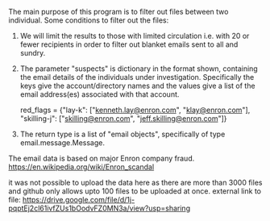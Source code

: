 The main purpose of this program is to filter out files between two individual.
Some conditions to filter out the files:
1. We will limit the results to those with limited circulation i.e. with 20 or fewer recipients in order to filter out blanket emails sent to all and sundry.
2. The parameter "suspects" is dictionary in the format shown, containing the email details of the individuals under investigation. Specifically the keys give the account/directory names and the values give a list of the email address(es) associated with that account.

   red_flags = {"lay-k": ["kenneth.lay@enron.com", "klay@enron.com"],
                "skilling-j": ["skilling@enron.com", "jeff.skilling@enron.com"]}
3. The return type is a list of "email objects", specifically of type email.message.Message.

The email data is based on major Enron company fraud. https://en.wikipedia.org/wiki/Enron_scandal

it was not possible to upload the data here as there are more than 3000 files and github only allows upto 100 files to be uploaded at once.
external link to file: https://drive.google.com/file/d/1j-pqptEj2cl61ivfZUs1bOodvFZ0MN3a/view?usp=sharing
